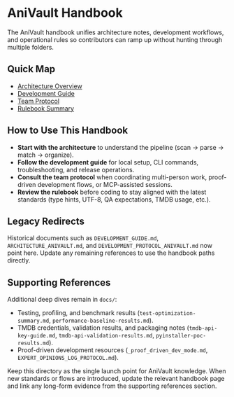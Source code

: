 # AniVault Handbook

The AniVault handbook unifies architecture notes, development workflows, and operational rules so contributors can ramp up without hunting through multiple folders.

## Quick Map
- [Architecture Overview](architecture.md)
- [Development Guide](development_guide.md)
- [Team Protocol](development_protocol.md)
- [Rulebook Summary](rulebook.md)

## How to Use This Handbook
- **Start with the architecture** to understand the pipeline (scan -> parse -> match -> organize).
- **Follow the development guide** for local setup, CLI commands, troubleshooting, and release operations.
- **Consult the team protocol** when coordinating multi-person work, proof-driven development flows, or MCP-assisted sessions.
- **Review the rulebook** before coding to stay aligned with the latest standards (type hints, UTF-8, QA expectations, TMDB usage, etc.).

## Legacy Redirects
Historical documents such as `DEVELOPMENT_GUIDE.md`, `ARCHITECTURE_ANIVAULT.md`, and `DEVELOPMENT_PROTOCOL_ANIVAULT.md` now point here. Update any remaining references to use the handbook paths directly.

## Supporting References
Additional deep dives remain in `docs/`:
- Testing, profiling, and benchmark results (`test-optimization-summary.md`, `performance-baseline-results.md`).
- TMDB credentials, validation results, and packaging notes (`tmdb-api-key-guide.md`, `tmdb-api-validation-results.md`, `pyinstaller-poc-results.md`).
- Proof-driven development resources (`_proof_driven_dev_mode.md`, `EXPERT_OPINIONS_LOG_PROTOCOL.md`).

Keep this directory as the single launch point for AniVault knowledge. When new standards or flows are introduced, update the relevant handbook page and link any long-form evidence from the supporting references section.